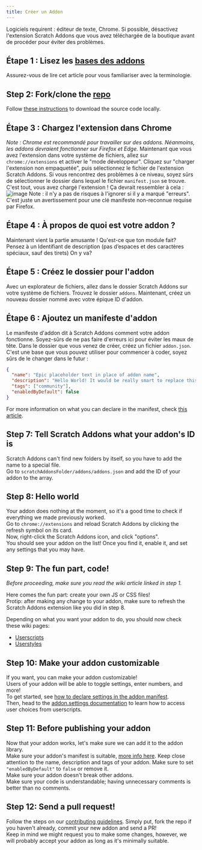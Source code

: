 ```yaml
---
title: Créer un Addon
---
```

Logiciels requirent : éditeur de texte, Chrome.
Si possible, désactivez l'extension Scratch Addons que vous avez téléchargée de la boutique avant de procéder pour éviter des problèmes.

## Étape 1 : Lisez les [bases des addons](/docs/develop/getting-started/addon-basics/)
Assurez-vous de lire cet article pour vous familiariser avec la terminologie.

## Step 2: Fork/clone the [repo](https://github.com/ScratchAddons/ScratchAddons)
Follow [these instructions](/docs/getting-started/installing/#from-source) to download the source code locally.

## Étape 3 : Chargez l'extension dans Chrome
*Note : Chrome est recommandé pour travailler sur des addons. Néanmoins, les addons devraient fonctionner sur Firefox et Edge.*
Maintenant que vous avez l'extension dans votre système de fichiers, allez sur `chrome://extensions` et activer le "mode développeur".
Cliquez sur "charger l'extension non empaquetée", puis sélectionnez le fichier de l'extension Scratch Addons. Si vous rencontrez des problèmes à ce niveau, soyez sûrs de sélectionner le dossier dans lequel le fichier `manifest.json` se trouve.
C'est tout, vous avez chargé l'extension ! Ça devrait ressembler à cela : ![image](https://user-images.githubusercontent.com/17484114/91502527-accfd580-e89e-11ea-9e16-7daa2b808379.png)
Note : il n'y a pas de risques à l'ignorer si il y a marqué "erreurs". C'est juste un avertissement pour une clé manifeste non-reconnue requise par Firefox.

## Étape 4 : À propos de quoi est votre addon ?
Maintenant vient la partie amusante !
Qu'est-ce que ton module fait? Pensez à un Identifiant de description (pas d’espaces et des caractères spéciaux, sauf des tirets)
On y va?

## Étape 5 : Créez le dossier pour l'addon
Avec un explorateur de fichiers, allez dans le dossier Scratch Addons sur votre système de fichiers. Trouvez le dossier `addons`.
Maintenant, créez un nouveau dossier nommé avec votre épique ID d'addon.

## Étape 6 : Ajoutez un manifeste d'addon
Le manifeste d'addon dit à Scratch Addons comment votre addon fonctionne. Soyez-sûrs de ne pas faire d'erreurs ici pour éviter les maux de tête.
Dans le dossier que vous venez de créer, créez un fichier `addon.json`.
C'est une base que vous pouvez utiliser pour commencer à coder, soyez sûrs de le changer dans le futur :
```json
{
  "name": "Epic placeholder text in place of addon name",
  "description": "Hello World! It would be really smart to replace this placeholder text with a description.",
  "tags": ["community"],
  "enabledByDefault": false
}
```
For more information on what you can declare in the manifest, check [this article](/docs/reference/addon-manifest/).


## Step 7: Tell Scratch Addons what your addon's ID is
Scratch Addons can't find new folders by itself, so you have to add the name to a special file.  
Go to `scratchAddonsFolder/addons/addons.json` and add the ID of your addon to the array.

## Step 8: Hello world
Your addon does nothing at the moment, so it's a good time to check if everything we made previously worked.  
Go to `chrome://extensions` and reload Scratch Addons by clicking the refresh symbol on its card.  
Now, right-click the Scratch Addons icon, and click "options".  
You should see your addon on the list! Once you find it, enable it, and set any settings that you may have.

## Step 9: The fun part, code!
*Before proceeding, make sure you read the wiki article linked in step 1.*  

Here comes the fun part: create your own JS or CSS files!  
Protip: after making any change to your addon, make sure to refresh the Scratch Addons extension like you did in step 8.  

Depending on what you want your addon to do, you should now check these wiki pages:
- [Userscripts](/docs/develop/userscripts)
- [Userstyles](/docs/develop/userstyles)

## Step 10: Make your addon customizable
If you want, you can make your addon customizable!  
Users of your addon will be able to toggle settings, enter numbers, and more!  
To get started, see [how to declare settings in the addon manifest](/docs/reference/addon-manifest/#settings-object).  
Then, head to the [addon.settings documentation](/docs/reference/addon-api/addon.settings) to learn how to access user choices from userscripts.

## Step 11: Before publishing your addon
Now that your addon works, let's make sure we can add it to the addon library.  
Make sure your addon's manifest is suitable, [more info here](/docs/reference/addon-manifest). Keep close attention to the name, description and tags of your addon. Make sure to set `"enabledByDefault"` to `false` or remove it.  
Make sure your addon doesn't break other addons.  
Make sure your code is understandable; having unnecessary comments is better than no comments.

## Step 12: Send a pull request!
Follow the steps on our [contributing guidelines](https://github.com/ScratchAddons/ScratchAddons/blob/master/.github/CONTRIBUTING.md). Simply put, fork the repo if you haven't already, commit your new addon and send a PR!  
Keep in mind we might request you to make some changes, however, we will probably accept your addon as long as it's minimally suitable.

